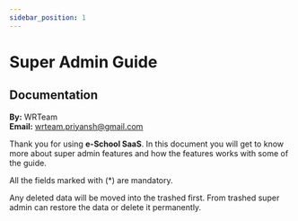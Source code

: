 ```yaml
---
sidebar_position: 1
---
```


# Super Admin Guide

## Documentation

**By:** WRTeam  
**Email:** [wrteam.priyansh@gmail.com](mailto:wrteam.priyansh@gmail.com)

Thank you for using **e-School SaaS**.
In this document you will get to know more about super admin features and how the features
works with some of the guide.

All the fields marked with (*) are mandatory.

Any deleted data will be moved into the trashed first. From trashed super admin can restore the data or delete it permanently.
